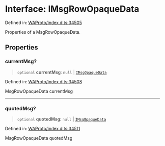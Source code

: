 # Interface: IMsgRowOpaqueData

Defined in: [WAProto/index.d.ts:34505](https://github.com/Fokusdotid/Baileys/blob/9c9f1957de7ce603966b24b846f4c15d5de9bbcf/WAProto/index.d.ts#L34505)

Properties of a MsgRowOpaqueData.

## Properties

### currentMsg?

> `optional` **currentMsg**: `null` \| [`IMsgOpaqueData`](IMsgOpaqueData.md)

Defined in: [WAProto/index.d.ts:34508](https://github.com/Fokusdotid/Baileys/blob/9c9f1957de7ce603966b24b846f4c15d5de9bbcf/WAProto/index.d.ts#L34508)

MsgRowOpaqueData currentMsg

***

### quotedMsg?

> `optional` **quotedMsg**: `null` \| [`IMsgOpaqueData`](IMsgOpaqueData.md)

Defined in: [WAProto/index.d.ts:34511](https://github.com/Fokusdotid/Baileys/blob/9c9f1957de7ce603966b24b846f4c15d5de9bbcf/WAProto/index.d.ts#L34511)

MsgRowOpaqueData quotedMsg
